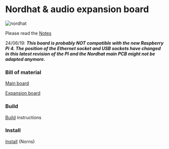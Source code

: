 # Nordhat & audio expansion board

![nordhat](hardware/images/21.jpg)

Please read the [Notes](hardware/notes.md)

24/06/19: ***This board is probably NOT compatible with the new Raspberry Pi 4. The position of the Ethernet socket and USB sockets have changed in this latest revision of the PI and the Nordhat main PCB might not be adapted anymore.*** 

### Bill of material
[Main board](hardware/bom/BOM_mainboard_nordhat.csv)

[Expansion board](hardware/bom/BOM_expansion_board_nordhat.csv)

### Build

[Build](hardware/build.md) instructions

### Install

[Install](files/install.md) (Norns)
